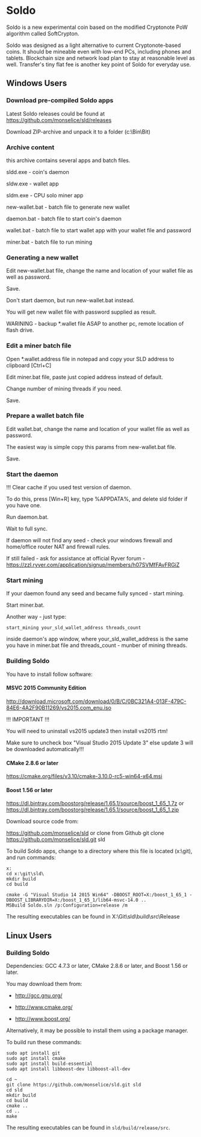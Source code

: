# Soldo

Soldo is a new experimental coin based on the modified Cryptonote PoW algorithm called SoftCrypton.

Soldo was designed as a light alternative to current Cryptonote-based coins.
It should be mineable even with low-end PCs, including phones and tablets.
Blockchain size and network load plan to stay at reasonable level as well.
Transfer's tiny flat fee is another key point of Soldo for everyday use.

## Windows Users

### Download pre-compiled Soldo apps

Latest Soldo releases could be found at https://github.com/monselice/sld/releases

Download ZIP-archive and unpack it to a folder (c:\Bin\Bit)

### Archive content

this archive contains several apps and batch files.

sldd.exe - coin's daemon

sldw.exe - wallet app

sldm.exe - CPU solo miner app

new-wallet.bat - batch file to generate new wallet

daemon.bat - batch file to start coin's daemon

wallet.bat - batch file to start wallet app with your wallet file and password

miner.bat - batch file to run mining


### Generating a new wallet

Edit new-wallet.bat file, change the name and location of your wallet file as well as password.

Save.

Don't start daemon, but run new-wallet.bat instead.

You will get new wallet file with password supplied as result.

WARINING - backup *.wallet file ASAP to another pc, remote location of flash drive.

### Edit a miner batch file

Open *.wallet.address file in notepad and copy your SLD address to clipboard [Ctrl+C]

Edit miner.bat file, paste just copied address instead of default.

Change number of mining threads if you need.

Save.

### Prepare a wallet batch file

Edit wallet.bat, change the name and location of your wallet file as well as password.

The easiest way is simple copy this params from new-wallet.bat file.

Save.

### Start the daemon

!!! Clear cache if you used test version of daemon.

To do this, press [Win+R] key, type %APPDATA%, and delete sld folder if you have one.

Run daemon.bat.

Wait to full sync.

If daemon will not find any seed - check your windows firewall and home/office router NAT and firewall rules.

If still failed - ask for assistance at official Ryver forum - https://zzl.ryver.com/application/signup/members/h07SVMfFAvFRGiZ

### Start mining

If your daemon found any seed and became fully synced - start mining.

Start miner.bat.

Another way - just type:

```
start_mining your_sld_wallet_address threads_count
```
inside daemon's app window, where your_sld_wallet_address is the same you have in miner.bat file and threads_count - munber of mining threads.



### Building Soldo

You have to install follow software:

#### MSVC 2015 Community Edition 

http://download.microsoft.com/download/0/B/C/0BC321A4-013F-479C-84E6-4A2F90B11269/vs2015.com_enu.iso

!!! IMPORTANT !!!

You will need to uninstall vs2015 update3 then install vs2015 rtm!

Make sure to uncheck box "Visual Studio 2015 Update 3" else update 3 will be downloaded automatically!!!

#### CMake 2.8.6 or later

https://cmake.org/files/v3.10/cmake-3.10.0-rc5-win64-x64.msi

#### Boost 1.56 or later

https://dl.bintray.com/boostorg/release/1.65.1/source/boost_1_65_1.7z
or
https://dl.bintray.com/boostorg/release/1.65.1/source/boost_1_65_1.zip

Download source code from:

https://github.com/monselice/sld
or clone from Github
git clone https://github.com/monselice/sld.git sld

To build Soldo apps, change to a directory where this file is located (x:\git\), and run commands:

```
x:
cd x:\git\sld\
mkdir build
cd build

cmake -G "Visual Studio 14 2015 Win64" -DBOOST_ROOT=X:/boost_1_65_1 -DBOOST_LIBRARYDIR=X:/boost_1_65_1/lib64-msvc-14.0 ..
MSBuild Soldo.sln /p:Configuration=release /m
```
The resulting executables can be found in X:\Git\sld\build\src\Release

## Linux Users

### Building Soldo

Dependencies: GCC 4.7.3 or later, CMake 2.8.6 or later, and Boost 1.56 or later.

You may download them from:

- http://gcc.gnu.org/

- http://www.cmake.org/

- http://www.boost.org/

Alternatively, it may be possible to install them using a package manager.

To build run these commands:

```
sudo apt install git
sudo apt install cmake
sudo apt install build-essential
sudo apt install libboost-dev libboost-all-dev 

cd ~
git clone https://github.com/monselice/sld.git sld
cd sld
mkdir build
cd build
cmake ..
cd ..
make
```

The resulting executables can be found in `sld/build/release/src`.
